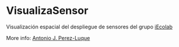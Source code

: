 # VisualizaSensor 

Visualización espacial del despliegue de sensores del grupo [iEcolab](http://iecolab.es)


More info: [Antonio J. Perez-Luque](@ajpelu)